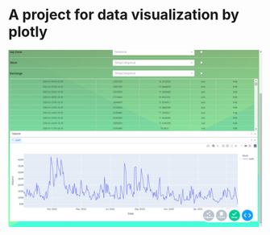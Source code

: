 # A project for data visualization by plotly

![screenshot](https://github.com/50dollarsbuddy/project2/blob/main/screenshot_project2.png)
